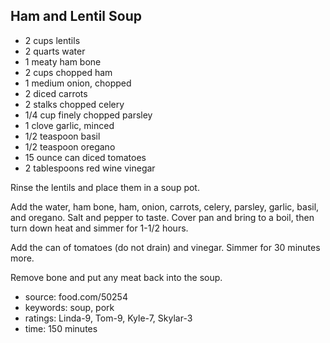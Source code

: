 Ham and Lentil Soup
-------------------

- 2 cups lentils
- 2 quarts water
- 1 meaty ham bone
- 2 cups chopped ham
- 1 medium onion, chopped
- 2 diced carrots
- 2 stalks chopped celery
- 1/4 cup finely chopped parsley
- 1 clove garlic, minced
- 1/2 teaspoon basil
- 1/2 teaspoon oregano
- 15 ounce can diced tomatoes
- 2 tablespoons red wine vinegar

Rinse the lentils and place them in a soup pot.

Add the water, ham bone, ham, onion, carrots, celery, parsley, garlic,
basil, and oregano.  Salt and pepper to taste.  Cover pan and bring to
a boil, then turn down heat and simmer for 1-1/2 hours.

Add the can of tomatoes (do not drain) and vinegar.  Simmer for 30
minutes more.

Remove bone and put any meat back into the soup.

- source: food.com/50254
- keywords: soup, pork
- ratings: Linda-9, Tom-9, Kyle-7, Skylar-3
- time: 150 minutes
